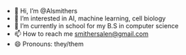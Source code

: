 - 👋 Hi, I’m @Alsmithers
- 👀 I’m interested in AI, machine learning, cell biology
- 🌱 I’m currently in school for my B.S in computer science
- 📫 How to reach me smithersalen@gmail.com
- 😄 Pronouns: they/them

<!---
Alsmithers/Alsmithers is a ✨ special ✨ repository because its `README.md` (this file) appears on your GitHub profile.
You can click the Preview link to take a look at your changes.
--->
